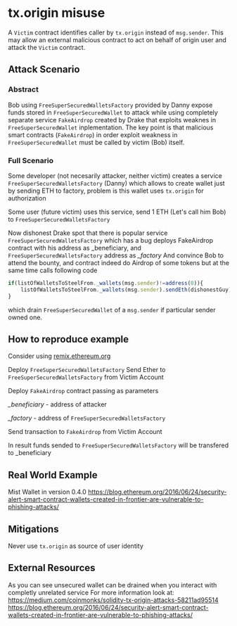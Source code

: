 # tx.origin misuse
A `Victim` contract identifies caller by `tx.origin` instead of `msg.sender`.
This may allow an external malicious contract to act on behalf of origin user and attack the `Victim` contract.

## Attack Scenario

### Abstract

Bob using `FreeSuperSecuredWalletsFactory` provided by Danny expose funds stored in `FreeSuperSecuredWallet` to attack while using completely separate service `FakeAirdrop` created by Drake that exploits weaknes in `FreeSuperSecuredWallet` inplementation. The key point 
is that malicious smart contracts (`FakeAirdrop`) in order exploit weakness in `FreeSuperSecuredWallet` must be called by victim (Bob) itself. 

### Full Scenario 
Some developer (not necesarily attacker, neither victim)  creates a service `FreeSuperSecuredWalletsFactory` (Danny) 
which allows to create wallet just by sending ETH to factory, problem is this wallet uses `tx.origin` for authorization

Some user (future victim) uses this service, send 1 ETH (Let's call him Bob) to `FreeSuperSecuredWalletsFactory`

Now dishonest Drake spot that there is popular service `FreeSuperSecuredWalletsFactory` which has a bug
deploys FakeAirdrop contract with his address as _beneficiary, and `FreeSuperSecuredWalletsFactory` address as *_factory*
And convince Bob to attend the bounty, and contract indeed do Airdrop of some tokens but at the same time calls following code

```javascript
if(listOfWalletsToSteelFrom._wallets(msg.sender)!=address(0)){
	listOfWalletsToSteelFrom._wallets(msg.sender).sendEth(dishonestGuy);
}
```

which drain `FreeSuperSecuredWallet` of a `msg.sender` if particular sender owned one. 

## How to reproduce example

Consider using [remix.ethereum.org](https://remix.ethereum.org)

Deploy `FreeSuperSecuredWalletsFactory`
Send Ether to `FreeSuperSecuredWalletsFactory` from Victim Account

Deploy `FakeAirdrop` contract passing as parameters

*_beneficiary*  -  address of attacker

*_factory* - address of  `FreeSuperSecuredWalletsFactory`

Send transaction to `FakeAirdrop`  from Victim Account

In result funds sended to `FreeSuperSecuredWalletsFactory` will be transfered to _beneficiary

## Real World Example

Mist Wallet in version 0.4.0
https://blog.ethereum.org/2016/06/24/security-alert-smart-contract-wallets-created-in-frontier-are-vulnerable-to-phishing-attacks/

## Mitigations
Never use `tx.origin` as source of user identity


## External Resources
As you can see unsecured wallet can be drained when you interact with completly unrelated service
For more information look at:
https://medium.com/coinmonks/solidity-tx-origin-attacks-58211ad95514
https://blog.ethereum.org/2016/06/24/security-alert-smart-contract-wallets-created-in-frontier-are-vulnerable-to-phishing-attacks/
